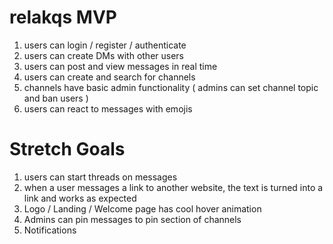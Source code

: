 # relakqs MVP
1. users can login / register / authenticate
2. users can create DMs with other users
3. users can post and view messages in real time
4. users can create and search for channels
5. channels have basic admin functionality ( admins can set channel topic and ban users )
6. users can react to messages with emojis

# Stretch Goals
1. users can start threads on messages
2. when a user messages a link to another website, the text is turned into a link and works as expected
3. Logo / Landing / Welcome page has cool hover animation
4. Admins can pin messages to pin section of channels
5. Notifications
